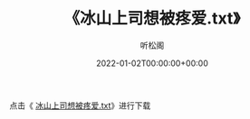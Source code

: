 ﻿---
title:  《冰山上司想被疼爱.txt》
date:   2022-01-02T00:00:00+00:00
author: 听松阁
layout: post
permalink: /冰山上司想被疼爱/
categories: 小说
tags: [小说]
---

点击《 [冰山上司想被疼爱.txt](http://img.660000.xyz/bookstukust/book/bntxt/10/冰山上司想被疼爱.txt)》进行下载